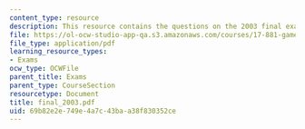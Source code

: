 ```yaml
---
content_type: resource
description: This resource contains the questions on the 2003 final exam.
file: https://ol-ocw-studio-app-qa.s3.amazonaws.com/courses/17-881-game-theory-and-political-theory-fall-2004/69b82e2e749e4a7c43baa38f830352ce_final_2003.pdf
file_type: application/pdf
learning_resource_types:
- Exams
ocw_type: OCWFile
parent_title: Exams
parent_type: CourseSection
resourcetype: Document
title: final_2003.pdf
uid: 69b82e2e-749e-4a7c-43ba-a38f830352ce
---
```

